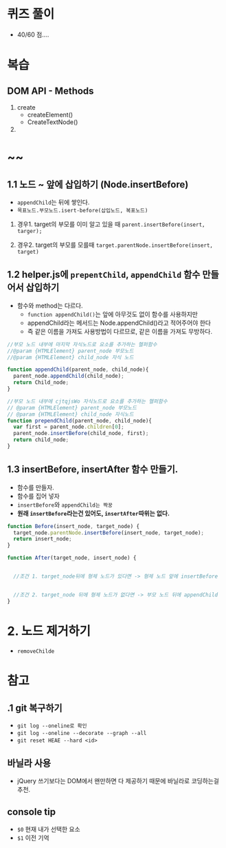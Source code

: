 # 퀴즈 풀이
- 40/60 점....
# 복습
## DOM API - Methods
1. create
    - createElement()
    - CreateTextNode()
2.





# ~~
## 1.1 노드 ~ 앞에 삽입하기 (Node.insertBefore)
- `appendChild`는 뒤에 쌓인다.
-  `목표노드.부모노드.isert-before(삽입노드, 복표노드)`
  1. 경우1. target의 부모를 이미 알고 있을 때
  `parent.insertBefore(insert, targer);`

  2. 경우2. target의 부모를 모를때
  `target.parentNode.insertBefore(insert, target)`   

## 1.2 helper.js에 `prepentChild`, `appendChild` 함수 만들어서 삽입하기
- 함수와 method는 다르다.
    - `function appendChild()`는 앞에 아무것도 없이 함수를 사용하지만
    - appendChild라는 메서드는 Node.appendChild()라고 적어주어야 한다
    - 즉 같은 이름을 가져도 사용방법이 다르므로, 같은 이름을 가져도 무방하다.

```javaScript
//부모 노드 내부에 마지막 자식노드로 요소를 추가하는 헬퍼함수
//@param {HTMLElement} parent_node 부모노드
//@param {HTMLElement} child_node 자식 노드

function appendChild(parent_node, child_node){
  parent_node.appendChild(child_node);
  return Child_node;
}

//부모 노드 내부에 cjtqjsWo 자식노드로 요소를 추가하는 헬퍼함수
// @param {HTMLElement} parent_node 부모노드
// @param {HTMLElement} child_node 자식노드
function prependChild(parent_node, child_node){
  var first = parent_node.children[0];
  parent_node.insertBefore(child_node, first);
  return child_node;
}
```
## 1.3 insertBefore, insertAfter 함수 만들기.
- 함수를 만들자.
- 함수를 집어 넣자
- `insertBefore`와 `appendChild는 짝꿍`
- **원래 `insertBefore`라는건 있어도, `insertAfter`따위는 없다.**
```javascript
function Before(insert_node, target_node) {
  target_node.parentNode.insertBefore(insert_node, target_node);
  return insert_node;
}

function After(target_node, insert_node) {


  //조건 1. target_node뒤에 형제 노드가 있다면 -> 형제 노드 앞에 insertBefore


  //조건 2. target_node 뒤에 형제 노드가 없다면 -> 부모 노드 뒤에 appendChild
}
```



# 2. 노드 제거하기
- `removeChilde`





# 참고
## .1 git 복구하기
- `git log --oneline로 확인`
- `git log --oneline --decorate --graph --all`
- `git reset HEAE --hard <id>`

## 바닐라 사용
- jQuery 쓰기보다는 DOM에서 왠만하면 다 제공하기 때문에 바닐라로 코딩하는걸 추천.

## console tip
- `$0` 현재 내가 선택한 요소
- `$1` 이전 기억
